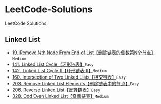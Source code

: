 # LeetCode-Solutions

LeetCode Solutions.

## Linked List

- [19. Remove Nth Node From End of List【删除链表的倒数第N个节点】](Linked%20List/19.md)`Medium`
- [141. Linked List Cycle【环形链表】](Linked%20List/141.md)`Easy`
- [142. Linked List Cycle II【环形链表 II】](Linked%20List/142.md)`Medium`
- [160. Intersection of Two Linked Lists【相交链表】](Linked%20List/160.md)`Easy`
- [203. Remove Linked List Elements【删除链表中的节点】](Linked%20List/203.md)`Easy`
- [206. Reverse Linked List【反转链表】](Linked%20List/206.md)`Easy`
- [328. Odd Even Linked List【奇偶链表】](Linked%20List/328.md)`Medium`